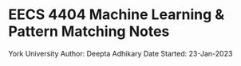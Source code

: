 # EECS 4404 Machine Learning & Pattern Matching Notes

York University
Author: Deepta Adhikary
Date Started: 23-Jan-2023